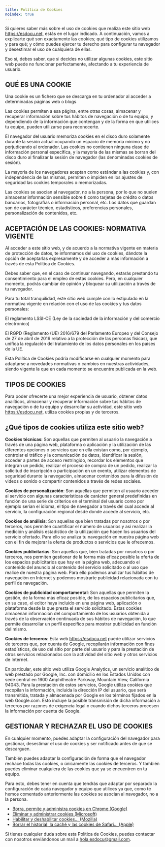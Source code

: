```yaml
---
title: Política de Cookies
noindex: true
---
```


Si quieres saber más sobre el uso de cookies que realiza este sitio web
https://esdocu.net, estás en el lugar indicado. A continuación, vamos a explicarte qué
son exactamente las cookies; qué tipo de cookies utilizamos y para qué; y cómo puedes
ejercer tu derecho para configurar tu navegador y desestimar el uso de cualquiera de
ellas.

Eso sí, debes saber, que si decides no utilizar algunas cookies, este sitio web puede no
funcionar perfectamente, afectando a tu experiencia de usuario.

## QUÉ ES UNA COOKIE

Una cookie es un fichero que se descarga en tu ordenador al acceder a determinadas páginas web o blogs

Las cookies permiten a esa página, entre otras cosas, almacenar y recuperar información
sobre tus hábitos de navegación o de tu equipo, y dependiendo de la información que
contengan y de la forma en que utilices tu equipo, pueden utilizarse para reconocerte.

El navegador del usuario memoriza cookies en el disco duro solamente durante la sesión
actual ocupando un espacio de memoria mínimo y no perjudicando al ordenador. Las cookies
no contienen ninguna clase de información personal específica, y la mayoría de las
mismas se borran del disco duro al finalizar la sesión de navegador (las denominadas
cookies de sesión).

La mayoría de los navegadores aceptan como estándar a las cookies y, con independencia
de las mismas, permiten o impiden en los ajustes de seguridad las cookies temporales o
memorizadas.

Las cookies se asocian al navegador, no a la persona, por lo que no suelen almacenar
información sensible sobre ti como tarjetas de crédito o datos bancarios, fotografías o
información personal, etc. Los datos que guardan son de carácter técnico, estadísticos,
preferencias personales, personalización de contenidos, etc.

## ACEPTACIÓN DE LAS COOKIES: NORMATIVA VIGENTE

Al acceder a este sitio web, y de acuerdo a la normativa vigente en materia de
protección de datos, te informamos del uso de cookies, dándote la opción de aceptarlas
expresamente y de acceder a más información a través de esta Política de Cookies.

Debes saber que, en el caso de continuar navegando, estarás prestando tu consentimiento
para el empleo de estas cookies. Pero, en cualquier momento, podrás cambiar de opinión y
bloquear su utilización a través de tu navegador.

Para tu total tranquilidad, este sitio web cumple con lo estipulado en la normativa
vigente en relación con el uso de las cookies y tus datos personales:

El reglamento LSSI-CE (Ley de la sociedad de la información y del comercio electrónico)

El RGPD (Reglamento (UE) 2016/679 del Parlamento Europeo y del Consejo de 27 de abril de
2016 relativo a la protección de las personas físicas), que unifica la regulación del
tratamiento de los datos personales en los países de la UE.

Esta Política de Cookies podría modificarse en cualquier momento para adaptarse a
novedades normativas o cambios en nuestras actividades, siendo vigente la que en cada
momento se encuentre publicada en la web.

## TIPOS DE COOKIES

Para poder ofrecerte una mejor experiencia de usuario, obtener datos analíticos,
almacenar y recuperar información sobre tus hábitos de navegación o de tu equipo y
desarrollar su actividad, este sitio web https://esdocu.net, utiliza cookies propias y
de terceros.

## ¿Qué tipos de cookies utiliza este sitio web?

**Cookies técnicas**: Son aquellas que permiten al usuario la navegación a
través de una página web, plataforma o aplicación y la utilización de las diferentes
opciones o servicios que en ella existan como, por ejemplo, controlar el tráfico y la
comunicación de datos, identificar la sesión, acceder a partes de acceso restringido,
recordar los elementos que integran un pedido, realizar el proceso de compra de un
pedido, realizar la solicitud de inscripción o participación en un evento, utilizar
elementos de seguridad durante la navegación, almacenar contenidos para la difusión de
videos o sonido o compartir contenidos a través de redes sociales.

**Cookies de personalización**: Son aquellas que permiten al usuario
acceder al servicio con algunas características de carácter general predefinidas en
función de una serie de criterios en el terminal del usuario como por ejemplo serian el
idioma, el tipo de navegador a través del cual accede al servicio, la configuración
regional desde donde accede al servicio, etc.

**Cookies de análisis**: Son aquellas que bien tratadas por nosotros o por
terceros, nos permiten cuantificar el número de usuarios y así realizar la medición y
análisis estadístico de la utilización que hacen los usuarios del servicio ofertado.
Para ello se analiza tu navegación en nuestra página web con el fin de mejorar la oferta
de productos o servicios que le ofrecemos.

**Cookies publicitarias**: Son aquellas que, bien tratadas por nosotros o
por terceros, nos permiten gestionar de la forma más eficaz posible la oferta de los
espacios publicitarios que hay en la página web, adecuando el contenido del anuncio al
contenido del servicio solicitado o al uso que realice de nuestra página web. Para ello
podemos analizar tus hábitos de navegación en Internet y podemos mostrarte publicidad
relacionada con tu perfil de navegación.

**Cookies de publicidad comportamental**: Son aquellas que permiten la
gestión, de la forma más eficaz posible, de los espacios publicitarios que, en su caso,
el editor haya incluido en una página web, aplicación o plataforma desde la que presta
el servicio solicitado. Estas cookies almacenan información del comportamiento de los
usuarios obtenida a través de la observación continuada de sus hábitos de navegación, lo
que permite desarrollar un perfil específico para mostrar publicidad en función del
mismo.

**Cookies de terceros**: Esta web https://esdocu.net puede utilizar
servicios de terceros que, por cuenta de Google, recopilarán información con fines
estadísticos, de uso del sitio por parte del usuario y para la prestación de otros
servicios relacionados con la actividad del sitio web y otros servicios de Internet.

En particular, este sitio web utiliza Google Analytics, un servicio analítico de web
prestado por Google, Inc. con domicilio en los Estados Unidos con sede central en 1600
Amphitheatre Parkway, Mountain View, California 94043. Para la prestación de estos
servicios, Google utiliza cookies que recopilan la información, incluida la dirección IP
del usuario, que será transmitida, tratada y almacenada por Google en los términos
fijados en la web Google.com. Esto incluye la posible transmisión de dicha información a
terceros por razones de exigencia legal o cuando dichos terceros procesen la información
por cuenta de Google.

## GESTIONAR Y RECHAZAR EL USO DE COOKIES

En cualquier momento, puedes adaptar la configuración del navegador para gestionar,
desestimar el uso de cookies y ser notificado antes de que se descarguen.

También puedes adaptar la configuración de forma que el navegador rechace todas las
cookies, o únicamente las cookies de terceros. Y también puedes eliminar cualquiera de
las cookies que ya se encuentren en tu equipo.

Para esto, debes tener en cuenta que tendrás que adaptar por separado la configuración
de cada navegador y equipo que utilices ya que, como te hemos comentado anteriormente
las cookies se asocian al navegador, no a la persona.

- [Borra, permite y administra cookies en Chrome (Google)](https://support.google.com/chrome/answer/95647?hl=es-419)
- [Eliminar y administrar cookies (Microsoft)](https://support.microsoft.com/es-es/help/17442/windows-internet-explorer-delete-manage-cookies#ie=ie-10)
- [Habilitar y deshabilitar cookies... (Mozilla)](https://support.mozilla.org/es/kb/habilitar-y-deshabilitar-cookies-sitios-web-rastrear-preferencias?redirectlocale=es&redirectslug=habilitar-y-deshabilitar-cookies-que-los-sitios-we)
- [Borrar el historial, la caché y las cookies de Safari... (Apple)](https://support.apple.com/es-es/HT201265)

Si tienes cualquier duda sobre esta Política de Cookies, puedes contactar con nosotros
enviándonos un mail a hola.esdocu@gmail.com.
